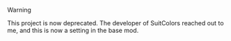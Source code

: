 > [!WARNING]
> This project is now deprecated. The developer of SuitColors reached out to me, and this is now a setting in the base mod.